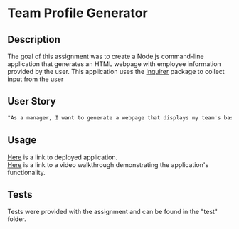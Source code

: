 # Team Profile Generator

## Description
The goal of this assignment was to create a Node.js command-line application that generates an HTML webpage with employee information provided by the user. This application uses the [Inquirer](https://www.npmjs.com/package/inquirer) package to collect input from the user

## User Story
```md 
"As a manager, I want to generate a webpage that displays my team's basic info so that I have quick access to their emails and GitHub profiles."
```

## Usage
[Here](https://go-yasi.github.io/team-profile-generator/) is a link to deployed application.  
[Here](https://www.loom.com/) is a link to a video walkthrough demonstrating the application's functionality. 

## Tests
Tests were provided with the assignment and can be found in the "test" folder.

